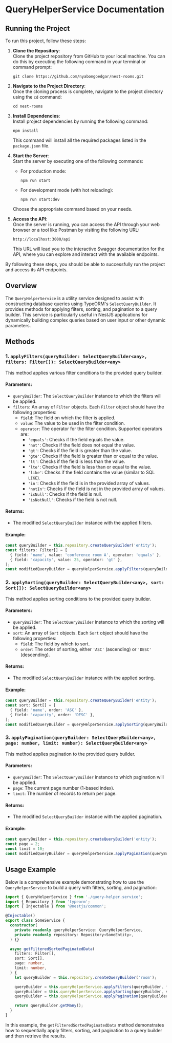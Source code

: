 # QueryHelperService Documentation

## Running the Project

To run this project, follow these steps:

1. **Clone the Repository**:  
   Clone the project repository from GitHub to your local machine. You can do this by executing the following command in your terminal or command prompt:

   ```
   git clone https://github.com/nyabongoedgar/nest-rooms.git
   ```

2. **Navigate to the Project Directory**:  
   Once the cloning process is complete, navigate to the project directory using the `cd` command:

   ```
   cd nest-rooms
   ```

3. **Install Dependencies**:  
   Install project dependencies by running the following command:

   ```
   npm install
   ```

   This command will install all the required packages listed in the `package.json` file.

4. **Start the Server**:  
   Start the server by executing one of the following commands:

   - For production mode:
     ```
     npm run start
     ```

   - For development mode (with hot reloading):
     ```
     npm run start:dev
     ```

   Choose the appropriate command based on your needs.

5. **Access the API**:  
   Once the server is running, you can access the API through your web browser or a tool like Postman by visiting the following URL:

   ```
   http://localhost:3000/api
   ```

   This URL will lead you to the interactive Swagger documentation for the API, where you can explore and interact with the available endpoints.

By following these steps, you should be able to successfully run the project and access its API endpoints.

## Overview

The `QueryHelperService` is a utility service designed to assist with constructing database queries using TypeORM's `SelectQueryBuilder`. It provides methods for applying filters, sorting, and pagination to a query builder. This service is particularly useful in NestJS applications for dynamically building complex queries based on user input or other dynamic parameters.

## Methods

### 1. `applyFilters(queryBuilder: SelectQueryBuilder<any>, filters: Filter[]): SelectQueryBuilder<any>`

This method applies various filter conditions to the provided query builder.

#### Parameters:
- `queryBuilder`: The `SelectQueryBuilder` instance to which the filters will be applied.
- `filters`: An array of `Filter` objects. Each `Filter` object should have the following properties:
  - `field`: The field on which the filter is applied.
  - `value`: The value to be used in the filter condition.
  - `operator`: The operator for the filter condition. Supported operators are:
    - `'equals'`: Checks if the field equals the value.
    - `'not'`: Checks if the field does not equal the value.
    - `'gt'`: Checks if the field is greater than the value.
    - `'gte'`: Checks if the field is greater than or equal to the value.
    - `'lt'`: Checks if the field is less than the value.
    - `'lte'`: Checks if the field is less than or equal to the value.
    - `'like'`: Checks if the field contains the value (similar to SQL `LIKE`).
    - `'in'`: Checks if the field is in the provided array of values.
    - `'notIn'`: Checks if the field is not in the provided array of values.
    - `'isNull'`: Checks if the field is null.
    - `'isNotNull'`: Checks if the field is not null.

#### Returns:
- The modified `SelectQueryBuilder` instance with the applied filters.

#### Example:
```typescript
const queryBuilder = this.repository.createQueryBuilder('entity');
const filters: Filter[] = [
  { field: 'name', value: 'conference room A', operator: 'equals' },
  { field: 'capacity', value: 25, operator: 'gt' },
];
const modifiedQueryBuilder = queryHelperService.applyFilters(queryBuilder, filters);
```

### 2. `applySorting(queryBuilder: SelectQueryBuilder<any>, sort: Sort[]): SelectQueryBuilder<any>`

This method applies sorting conditions to the provided query builder.

#### Parameters:
- `queryBuilder`: The `SelectQueryBuilder` instance to which the sorting will be applied.
- `sort`: An array of `Sort` objects. Each `Sort` object should have the following properties:
  - `field`: The field by which to sort.
  - `order`: The order of sorting, either `'ASC'` (ascending) or `'DESC'` (descending).

#### Returns:
- The modified `SelectQueryBuilder` instance with the applied sorting.

#### Example:
```typescript
const queryBuilder = this.repository.createQueryBuilder('entity');
const sort: Sort[] = [
  { field: 'name', order: 'ASC' },
  { field: 'capacity', order: 'DESC' },
];
const modifiedQueryBuilder = queryHelperService.applySorting(queryBuilder, sort);
```

### 3. `applyPagination(queryBuilder: SelectQueryBuilder<any>, page: number, limit: number): SelectQueryBuilder<any>`

This method applies pagination to the provided query builder.

#### Parameters:
- `queryBuilder`: The `SelectQueryBuilder` instance to which pagination will be applied.
- `page`: The current page number (1-based index).
- `limit`: The number of records to return per page.

#### Returns:
- The modified `SelectQueryBuilder` instance with the applied pagination.

#### Example:
```typescript
const queryBuilder = this.repository.createQueryBuilder('entity');
const page = 2;
const limit = 10;
const modifiedQueryBuilder = queryHelperService.applyPagination(queryBuilder, page, limit);
```

## Usage Example

Below is a comprehensive example demonstrating how to use the `QueryHelperService` to build a query with filters, sorting, and pagination:

```typescript
import { QueryHelperService } from './query-helper.service';
import { Repository } from 'typeorm';
import { Injectable } from '@nestjs/common';

@Injectable()
export class SomeService {
  constructor(
    private readonly queryHelperService: QueryHelperService,
    private readonly repository: Repository<SomeEntity>,
  ) {}

  async getFilteredSortedPaginatedData(
    filters: Filter[],
    sort: Sort[],
    page: number,
    limit: number,
  ) {
    let queryBuilder = this.repository.createQueryBuilder('room');

    queryBuilder = this.queryHelperService.applyFilters(queryBuilder, filters);
    queryBuilder = this.queryHelperService.applySorting(queryBuilder, sort);
    queryBuilder = this.queryHelperService.applyPagination(queryBuilder, page, limit);

    return queryBuilder.getMany();
  }
}
```

In this example, the `getFilteredSortedPaginatedData` method demonstrates how to sequentially apply filters, sorting, and pagination to a query builder and then retrieve the results.